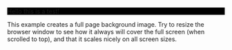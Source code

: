 <html>
<style>
  background-color: black;
</style>
<head>
  
<style>
  .container-lg { max-width: initial; }

html, body {

  overscroll-behavior: none;
  
}

.header {
  background-color: black;
}

.bgImage {
  width: 100vw;
  position: absolute;
  left: calc(-50vw + 50%);
  margin-top: -32px;
  z-index: -1;
  
  /* The image used */
  background-image: url("/Water_place.png");

  /* Full height */
  height: 100vh; 

  /* Center and scale the image nicely */
  background-position: center;
  background-repeat: no-repeat;
  background-size: cover;
}

</style>
</head>

<div class="header">
  <p>
    Hello this is a test!
  </p>
</div>

<body>
<div class="bgImage"></div>

<p>This example creates a full page background image. Try to resize the browser window to see how it always will cover the full screen (when scrolled to top), and that it scales nicely on all screen sizes.</p>

</body>
</html>

